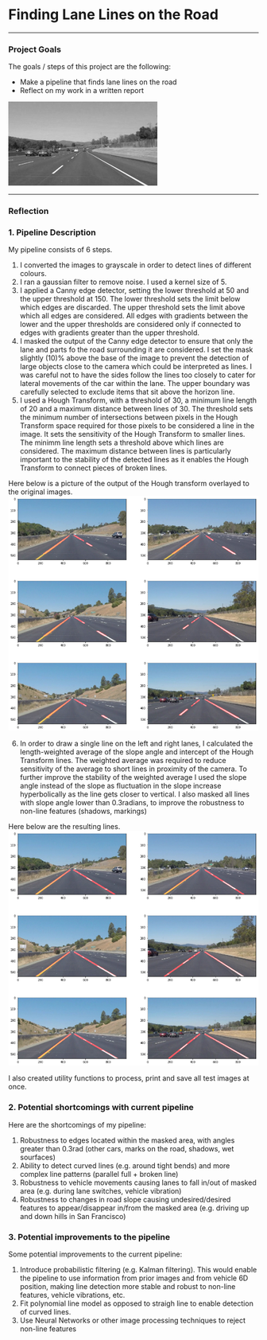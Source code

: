 # **Finding Lane Lines on the Road** 

---

### Project Goals

The goals / steps of this project are the following:
* Make a pipeline that finds lane lines on the road
* Reflect on my work in a written report

![image1](./examples/grayscale.jpg "Grayscale")

---

### Reflection

### 1. Pipeline Description

My pipeline consists of 6 steps. 

1. I converted the images to grayscale in order to detect lines of different colours.
2. I ran a gaussian filter to remove noise. I used a kernel size of 5.
3. I applied a Canny edge detector, setting the lower threshold at 50 and the upper threshold at 150. The lower threshold sets the limit below which edges are discarded. The upper threshold sets the limit above which all edges are considered. All edges with gradients between the lower and the upper thresholds are considered only if connected to edges with gradients greater than the upper threshold.
4. I masked the output of the Canny edge detector to ensure that only the lane and parts fo the road surrounding it are considered. I set the mask slightly (10)% above the base of the image to prevent the detection of large objects close to the camera which could be interpreted as lines. I was careful not to have the sides follow the lines too closely to cater for lateral movements of the car within the lane. The upper boundary was carefully selected to exclude items that sit above the horizon line.
5. I used a Hough Transform, with a threshold of 30, a minimum line length of 20 and a maximum distance between lines of 30. The threshold sets the minimum number of intersections between pixels in the Hough Transform space required for those pixels to be considered a line in the image. It sets the sensitivity of the Hough Transform to smaller lines. The minimm line length sets a threshold above which lines are considered. The maximum distance between lines is particularly important to the stability of the detected lines as it enables the Hough Transform to connect pieces of broken lines.

Here below is a picture of the output of the Hough transform overlayed to the original images.
![image 2](./test_images_output/Hough_images.png)

6. In order to draw a single line on the left and right lanes, I calculated the length-weighted average of the slope angle and intercept of the Hough Transform lines. The weighted average was required to reduce sensitivity of the average to short lines in proximity of the camera. To further improve the stability of the weighted average I used the slope angle instead of the slope as fluctuation in the slope increase hyperbolically as the line gets closer to vertical. I also masked all lines with slope angle lower than 0.3radians, to improve the robustness to non-line features (shadows, markings)

Here below are the resulting lines.
![image 3](./test_images_output/Average_images.png)

I also created utility functions to process, print and save all test images at once.

### 2. Potential shortcomings with current pipeline

Here are the shortcomings of my pipeline:
1. Robustness to edges located within the masked area, with angles greater than 0.3rad (other cars, marks on the road, shadows, wet sourfaces)
2. Ability to detect curved lines (e.g. around tight bends) and more complex line patterns (parallel full + broken line)
3. Robustness to vehicle movements causing lanes to fall in/out of masked area (e.g. during lane switches, vehicle vibration)
4. Robustness to changes in road slope causing undesired/desired features to appear/disappear in/from the masked area (e.g. driving up and down hills in San Francisco)

### 3. Potential improvements to the pipeline

Some potential improvements to the current pipeline:
1. Introduce probabilistic filtering (e.g. Kalman filtering). This would enable the pipeline to use information from prior images and from vehicle 6D position, making line detection more stable and robust to non-line features, vehicle vibrations, etc.
2. Fit polynomial line model as opposed to straigh line to enable detection of curved lines. 
2. Use Neural Networks or other image processing techniques to reject non-line features
